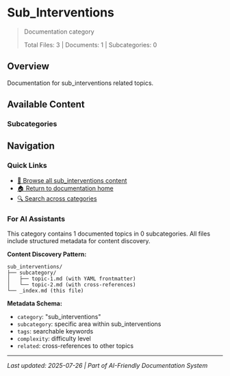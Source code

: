 # Sub_Interventions

> Documentation category
>
> Total Files: 3 | Documents: 1 | Subcategories: 0

## Overview

Documentation for sub_interventions related topics.

## Available Content

### Subcategories

## Navigation

### Quick Links
- [📁 Browse all sub_interventions content](./)
- [🏠 Return to documentation home](../README.md)
- [🔍 Search across categories](../README.md#navigation-guide)

### For AI Assistants

This category contains 1 documented topics in 0 subcategories. All files include structured metadata for content discovery.

**Content Discovery Pattern:**
```
sub_interventions/
├── subcategory/
│   ├── topic-1.md (with YAML frontmatter)
│   └── topic-2.md (with cross-references)
└── _index.md (this file)
```

**Metadata Schema:**
- `category`: "sub_interventions"
- `subcategory`: specific area within sub_interventions
- `tags`: searchable keywords
- `complexity`: difficulty level
- `related`: cross-references to other topics

---

*Last updated: 2025-07-26 | Part of AI-Friendly Documentation System*
